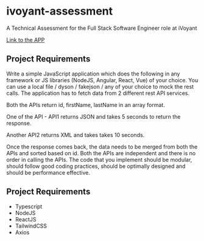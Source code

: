 # ivoyant-assessment

A Technical Assessment for the Full Stack Software Engineer role at iVoyant

[Link to the APP](https://jeorge-ivoyant-assesment.herokuapp.com/)

## Project Requirements

Write a simple JavaScript application which does the following in any framework or JS libraries (NodeJS, Angular, React, Vue) of your choice. You can use a local file / dyson / fakejson / any of your choice to mock the rest calls. The application has to fetch data from 2 different rest API services.

Both the APIs return id, firstName, lastName in an array format. 

One of the API - API1 returns JSON and takes 5 seconds to return the response.

Another API2 returns XML and takes takes 10 seconds.

Once the response comes back, the data needs to be merged from both the APIs and sorted based on id. Both the APIs are independent and there is no order in calling the APIs. The code that you implement should be modular, should follow good coding practices, should be optimally designed and should be performance effective.

## Project Requirements
- Typescript
- NodeJS
- ReactJS
- TailwindCSS
- Axios
